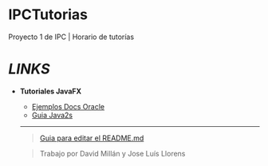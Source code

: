 # IPCTutorias
Proyecto 1 de IPC | Horario de tutorías


# ___LINKS___
* __Tutoriales JavaFX__
  * [Ejemplos Docs Oracle](http://docs.oracle.com/javase/8/javafx/user-interface-tutorial/)
  * [Guia Java2s](http://www.java2s.com/Tutorials/Java/JavaFX/index.htm)
  
  - - - - 
  > [Guia para editar el README.md](https://github.com/tchapi/markdown-cheatsheet/blob/master/README.md)
  
  > Trabajo por David Millán y Jose Luís Llorens
